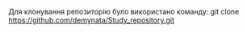Для клонування репозиторію було використано команду: git clone https://github.com/demynata/Study_repository.git
